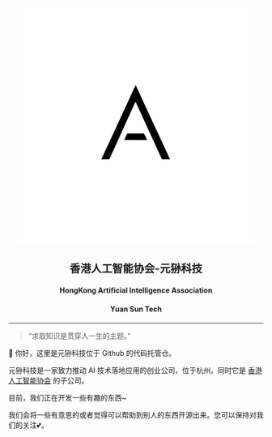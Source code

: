 <div align="center">
    <img src="../pic/HKAS_logo_black.png">
</div>




<h2>
    <p align="center">香港人工智能协会-元狲科技</p>
</h2>
<h4>
    <p align="center">HongKong Artificial Intelligence Association</p>
</h4>

<h4>
    <p align="center">Yuan Sun Tech</p>
</h4>

***

> “求取知识是贯穿人一生的主题。”

👏 你好，这里是元狲科技位于 Github 的代码托管仓。

元狲科技是一家致力推动 AI 技术落地应用的创业公司，位于杭州。同时它是 [香港人工智能协会](https://hkai.ai) 的子公司。

目前，我们正在开发一些有趣的东西~

我们会将一些有意思的或者觉得可以帮助到别人的东西开源出来。您可以保持对我们的关注💕。

